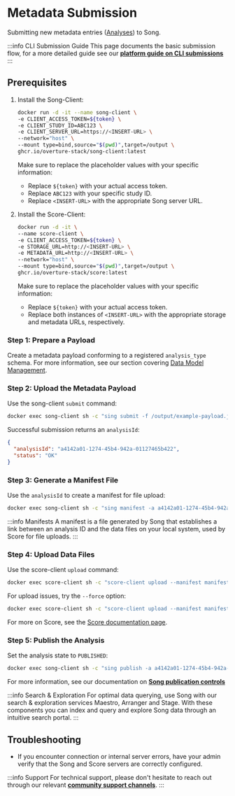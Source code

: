 # Metadata Submission

Submitting new metadata entries ([Analyses](/docs/Core-Software/Song/usage/#song-terminology)) to Song.

:::info CLI Submission Guide
This page documents the basic submission flow, for a more detailed guide see our [**platform guide on CLI submissions**](/guides/user-guides/cli-submissions)
:::

## Prerequisites

1. Install the Song-Client:

   ```bash
   docker run -d -it --name song-client \
   -e CLIENT_ACCESS_TOKEN=${token} \
   -e CLIENT_STUDY_ID=ABC123 \
   -e CLIENT_SERVER_URL=https://<INSERT-URL> \
   --network="host" \
   --mount type=bind,source="$(pwd)",target=/output \
   ghcr.io/overture-stack/song-client:latest
   ```

   Make sure to replace the placeholder values with your specific information:
    - Replace `${token}` with your actual access token.
    - Replace `ABC123` with your specific study ID.
    - Replace `<INSERT-URL>` with the appropriate Song server URL.

2. Install the Score-Client:

   ```bash
   docker run -d -it \
   --name score-client \
   -e CLIENT_ACCESS_TOKEN=${token} \
   -e STORAGE_URL=http://<INSERT-URL> \
   -e METADATA_URL=http://<INSERT-URL> \
   --network="host" \
   --mount type=bind,source="$(pwd)",target=/output \
   ghcr.io/overture-stack/score:latest
   ```

    Make sure to replace the placeholder values with your specific information:
    - Replace `${token}` with your actual access token.
    - Replace both instances of `<INSERT-URL>` with the appropriate storage and metadata URLs, respectively.

### Step 1: Prepare a Payload

Create a metadata payload conforming to a registered `analysis_type` schema. For more information, see our section covering [Data Model Management](/docs/Core-Software/Song/usage/data-model-management).

### Step 2: Upload the Metadata Payload

Use the song-client `submit` command:

```bash
docker exec song-client sh -c "sing submit -f /output/example-payload.json"
```

Successful submission returns an `analysisId`:

```json
{
  "analysisId": "a4142a01-1274-45b4-942a-01127465b422",
  "status": "OK"
}
```

### Step 3: Generate a Manifest File

Use the `analysisId` to create a manifest for file upload:

```bash
docker exec song-client sh -c "sing manifest -a a4142a01-1274-45b4-942a-01127465b422 -f /some/output/dir/manifest.txt -d /submitting/file/directory"
```

:::info Manifests
 A manifest is a file generated by Song that establishes a link between an analysis ID and the data files on your local system, used by Score for file uploads.
:::

### Step 4: Upload Data Files

Use the score-client `upload` command:

```bash
docker exec score-client sh -c "score-client upload --manifest manifest.txt"
```

For upload issues, try the `--force` option:

```bash
docker exec score-client sh -c "score-client upload --manifest manifest.txt --force"
```

For more on Score, see the [Score documentation page](/docs/Core-Software/score/overview).

### Step 5: Publish the Analysis

Set the analysis state to `PUBLISHED`:

```bash
docker exec song-client sh -c "sing publish -a a4142a01-1274-45b4-942a-01127465b422"
```

For more information, see our documentation on [**Song publication controls**](/docs/core-software/Song/usage/publication-controls)

:::info Search & Exploration
For optimal data querying, use Song with our search & exploration services Maestro, Arranger and Stage. With these components you can index and query and explore Song data through an intuitive search portal.
:::

## Troubleshooting

- If you encounter connection or internal server errors, have your admin verify that the Song and Score servers are correctly configured.
 
:::info Support
For technical support, please don't hesitate to reach out through our relevant [**community support channels**](/community/support).
:::
